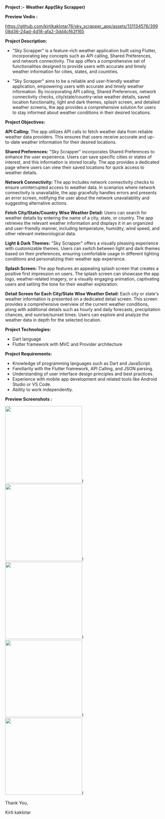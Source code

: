 **Project :-** **Weather App(Sky Scrapper)**


**Preview Vedio :**

https://github.com/kirtikaklotar76/sky_scrapper_app/assets/131134576/39908d36-24ad-4d18-afa2-3dd4cf62f165


**Project Description:**

  - "Sky Scrapper" is a feature-rich weather application built using Flutter, incorporating key
concepts such as API calling, Shared Preferences, and network connectivity. The app offers a
comprehensive set of functionalities designed to provide users with accurate and timely weather
information for cities, states, and countries.

  - "Sky Scrapper" aims to be a reliable and user-friendly weather application, empowering users
with accurate and timely weather information. By incorporating API calling, Shared Preferences,
network connectivity checks, city/state/country-wise weather details, saved location
functionality, light and dark themes, splash screen, and detailed weather screens, the app
provides a comprehensive solution for users to stay informed about weather conditions in their
desired locations.

**Project Objectives:**

**API Calling:** The app utilizes API calls to fetch weather data from reliable weather data
providers. This ensures that users receive accurate and up-to-date weather information for their
desired locations.

**Shared Preferences:**  "Sky Scrapper" incorporates Shared Preferences to enhance the user
experience. Users can save specific cities or states of interest, and this information is stored
locally. The app provides a dedicated page where users can view their saved locations for quick
access to weather details.
 
**Network Connectivity:** The app includes network connectivity checks to ensure uninterrupted
access to weather data. In scenarios where network connectivity is unavailable, the app
gracefully handles errors and presents an error screen, notifying the user about the network
unavailability and suggesting alternative actions.

**Fetch City/State/Country Wise Weather Detail:** Users can search for weather details by
entering the name of a city, state, or country. The app retrieves the relevant weather information
and displays it in an organized and user-friendly manner, including temperature, humidity, wind
speed, and other relevant meteorological data.

**Light & Dark Themes:** "Sky Scrapper" offers a visually pleasing experience with customizable
themes. Users can switch between light and dark themes based on their preferences, ensuring
comfortable usage in different lighting conditions and personalizing their weather app
experience.

**Splash Screen:** The app features an appealing splash screen that creates a positive first
impression on users. The splash screen can showcase the app logo, weather-related imagery, or a
visually engaging animation, captivating users and setting the tone for their weather exploration.

**Detail Screen for Each City/State Wise Weather Detail:** Each city or state's weather
information is presented on a dedicated detail screen. This screen provides a comprehensive
overview of the current weather conditions, along with additional details such as hourly and
daily forecasts, precipitation chances, and sunrise/sunset times. Users can explore and analyze
the weather data in depth for the selected location.

**Project Technologies:**
- Dart language
- Flutter framework with MVC and Provider architecture

**Project Requirements:**
- Knowledge of programming languages such as Dart and JavaScript.
- Familiarity with the Flutter framework, API Calling, and JSON parsing.
- Understanding of user interface design principles and best practices.
- Experience with mobile app development and related tools like Android Studio or VS Code.
- Ability to work independently.

**Preview Screenshots :**

<img src= "https://github.com/kirtikaklotar76/sky_scrapper_app/assets/131134576/f065003b-4c33-4e0d-bb67-af41ea45bee4" width="250px"></img>!
<img src= "https://github.com/kirtikaklotar76/sky_scrapper_app/assets/131134576/20993620-89c0-4485-babd-44c146357185" width="250px"></img>!
<img src= "https://github.com/kirtikaklotar76/sky_scrapper_app/assets/131134576/8e51ae14-bb59-4988-8e12-78eba3209f37" width="250px"></img>!
<img src= "https://github.com/kirtikaklotar76/sky_scrapper_app/assets/131134576/b3765137-9cf7-411a-9e63-a685546e87f2" width="250px"></img>!
<img src= "https://github.com/kirtikaklotar76/sky_scrapper_app/assets/131134576/7b46d0ba-b1ae-4fd6-872a-efc10b73d067" width="250px"></img>!


Thank You,

Kirti kaklotar
